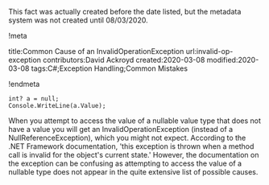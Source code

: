 This fact was actually created before the date listed, but the metadata system was not created until 08/03/2020.

!meta

title:Common Cause of an InvalidOperationException
url:invalid-op-exception
contributors:David Ackroyd
created:2020-03-08
modified:2020-03-08
tags:C#;Exception Handling;Common Mistakes

!endmeta

	int? a = null;
	Console.WriteLine(a.Value);
When you attempt to access the value of a  nullable value type that does not have a value you will get an InvalidOperationException (instead of a NullReferenceException), which you might not expect. According to the .NET Framework documentation, 'this exception is thrown when a method call is invalid for the object's current state.' However, the documentation on the exception can be confusing as attempting to access the value of a nullable type does not appear in the quite extensive list of possible causes. 
